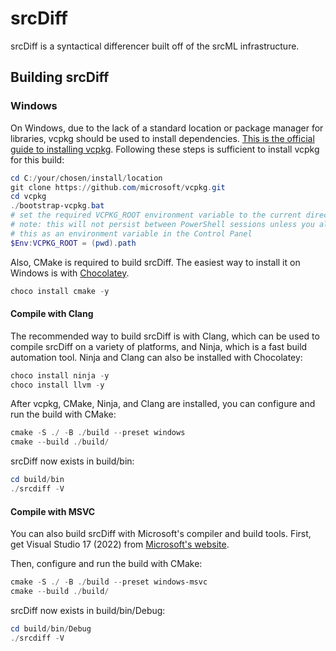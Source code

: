 # srcDiff

srcDiff is a syntactical differencer built off of the srcML infrastructure.

## Building srcDiff

### Windows

On Windows, due to the lack of a standard location or package manager for libraries, vcpkg should be used to install dependencies. [This is the official guide to installing vcpkg](https://learn.microsoft.com/en-us/vcpkg/get_started/get-started?pivots=shell-cmd#1---set-up-vcpkg). Following these steps is sufficient to install vcpkg for this build:

```powershell
cd C:/your/chosen/install/location
git clone https://github.com/microsoft/vcpkg.git
cd vcpkg
./bootstrap-vcpkg.bat
# set the required VCPKG_ROOT environment variable to the current directory.
# note: this will not persist between PowerShell sessions unless you also add
# this as an environment variable in the Control Panel
$Env:VCPKG_ROOT = (pwd).path
```

Also, CMake is required to build srcDiff. The easiest way to install it on Windows is with [Chocolatey](https://chocolatey.org/install).

```powershell
choco install cmake -y
```

#### Compile with Clang

The recommended way to build srcDiff is with Clang, which can be used to compile srcDiff on a variety of platforms, and Ninja, which is a fast build automation tool. Ninja and Clang can also be installed with Chocolatey:

```powershell
choco install ninja -y
choco install llvm -y
```

After vcpkg, CMake, Ninja, and Clang are installed, you can configure and run the build with CMake:

```powershell
cmake -S ./ -B ./build --preset windows
cmake --build ./build/
```

srcDiff now exists in build/bin:

```powershell
cd build/bin
./srcdiff -V
```

#### Compile with MSVC

You can also build srcDiff with Microsoft's compiler and build tools. First, get Visual Studio 17 (2022) from [Microsoft's website](https://learn.microsoft.com/en-us/visualstudio/releases/2022/release-notes).

Then, configure and run the build with CMake:

```powershell
cmake -S ./ -B ./build --preset windows-msvc
cmake --build ./build/
```

srcDiff now exists in build/bin/Debug:

```powershell
cd build/bin/Debug
./srcdiff -V
```
